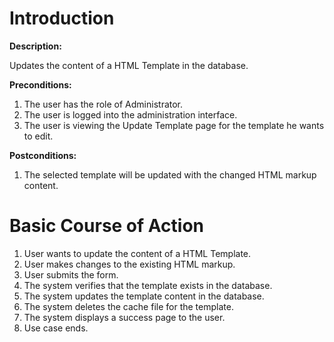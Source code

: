 # Introduction #

**Description:**

Updates the content of a HTML Template in the database.

**Preconditions:**
  1. The user has the role of Administrator.
  1. The user is logged into the administration interface.
  1. The user is viewing the Update Template page for the template he wants to edit.

**Postconditions:**
  1. The selected template will be updated with the changed HTML markup content.

# Basic Course of Action #

  1. User wants to update the content of a HTML Template.
  1. User makes changes to the existing HTML markup.
  1. User submits the form.
  1. The system verifies that the template exists in the database.
  1. The system updates the template content in the database.
  1. The system deletes the cache file for the template.
  1. The system displays a success page to the user.
  1. Use case ends.